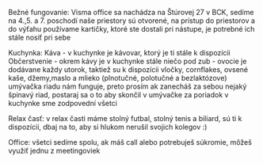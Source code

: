 Bežné fungovanie:
Visma office sa nachádza na Štúrovej 27 v BCK, sedíme na 4.,5. a 7. poschodí
naše priestory sú otvorené, na prístup do priestorov a do výťahu používame kartičky, ktoré ste dostali pri nástupe, je potrebné ich stále nosiť pri sebe


Kuchynka:
Káva - v kuchynke je kávovar, ktorý je ti stále k dispozícii
Občerstvenie - okrem kávy je v kuchynke stále niečo pod zub - ovocie je dodávane každy utorok, taktiež su k dispozícii vločky, cornflakes, ovsené kaše, džemy,maslo a mlieko (plnotučné, polotučné a bezlaktózove)
umývačka riadu nám funguje, preto prosím ak zanecháš za sebou nejaký špinavý riad, postaraj sa o to aby skončil v umývačke
za poriadok v kuchynke sme zodpovední všetci

Relax časť:
v relax časti máme stolný futbal, stolný tenis a biliard, sú ti k dispozícii, dbaj na to, aby si hlukom nerušil svojich kolegov :)

Office:
všetci sedíme spolu, ak máš call alebo potrebuješ súkromie, môžeš využiť jednu z meetingoviek